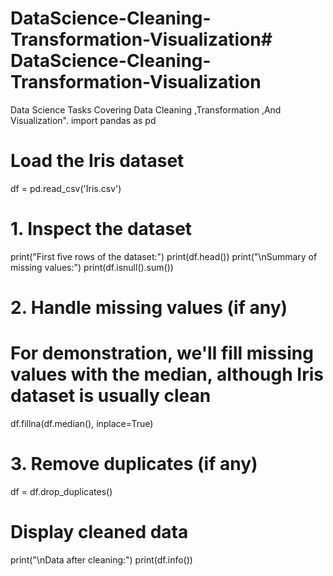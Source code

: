 # DataScience-Cleaning-Transformation-Visualization# DataScience-Cleaning-Transformation-Visualization
Data Science  Tasks Covering Data Cleaning ,Transformation ,And Visualization".
import pandas as pd

# Load the Iris dataset
df = pd.read_csv('Iris.csv')

# 1. Inspect the dataset
print("First five rows of the dataset:")
print(df.head())
print("\nSummary of missing values:")
print(df.isnull().sum())

# 2. Handle missing values (if any)
# For demonstration, we'll fill missing values with the median, although Iris dataset is usually clean
df.fillna(df.median(), inplace=True)

# 3. Remove duplicates (if any)
df = df.drop_duplicates()

# Display cleaned data
print("\nData after cleaning:")
print(df.info())
